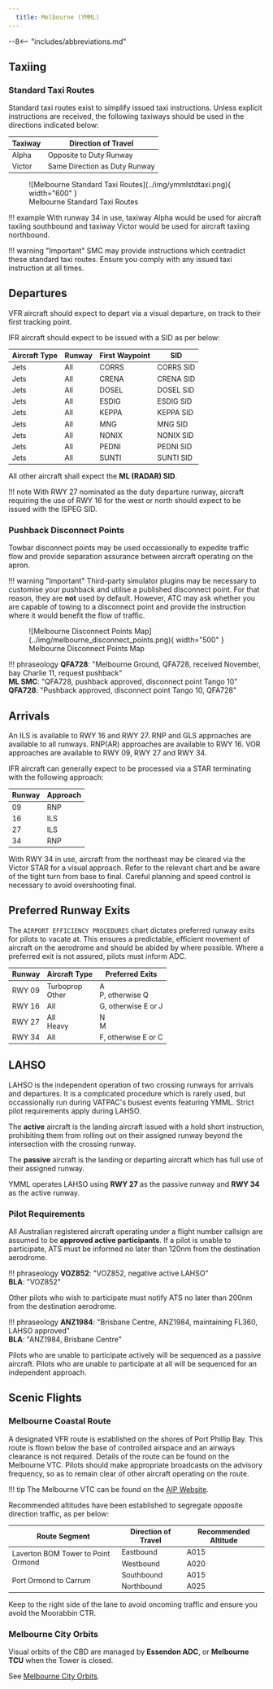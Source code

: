 ```yaml
---
  title: Melbourne (YMML)
---
```


--8<-- "includes/abbreviations.md"

## Taxiing
### Standard Taxi Routes
Standard taxi routes exist to simplify issued taxi instructions. Unless explicit instructions are received, the following taxiways should be used in the directions indicated below:

| Taxiway | Direction of Travel |
| ------- | ------------------- |
| Alpha | Opposite to Duty Runway |
| Victor | Same Direction as Duty Runway |

<figure markdown>
![Melbourne Standard Taxi Routes](../img/ymmlstdtaxi.png){ width="600" }
    <figcaption>Melbourne Standard Taxi Routes</figcaption>
</figure>

!!! example
    With runway 34 in use, taxiway Alpha would be used for aircraft taxiing southbound and taxiway Victor would be used for aircraft taxiing northbound.

!!! warning "Important"
    SMC may provide instructions which contradict these standard taxi routes. Ensure you comply with any issued taxi instruction at all times.

## Departures
VFR aircraft should expect to depart via a visual departure, on track to their first tracking point.

IFR aircraft should expect to be issued with a SID as per below:

| Aircraft Type | Runway | First Waypoint | SID |
| --- | --- | --- | --- |
| Jets | All | CORRS | CORRS SID |
| Jets | All | CRENA | CRENA SID |
| Jets | All | DOSEL | DOSEL SID |
| Jets | All | ESDIG | ESDIG SID |
| Jets | All | KEPPA | KEPPA SID |
| Jets | All | MNG | MNG SID |
| Jets | All | NONIX | NONIX SID |
| Jets | All | PEDNI | PEDNI SID |
| Jets | All | SUNTI | SUNTI SID |

All other aircraft shall expect the **ML (RADAR) SID**.

!!! note
    With RWY 27 nominated as the duty departure runway, aircraft requiring the use of RWY 16 for the west or north should expect to be issued with the ISPEG SID.

### Pushback Disconnect Points
Towbar disconnect points may be used occassionally to expedite traffic flow and provide separation assurance between aircraft operating on the apron.

!!! warning "Important"
    Third-party simulator plugins may be necessary to customise your pushback and utilise a published disconnect point. For that reason, they are **not** used by default. However, ATC may ask whether you are capable of towing to a disconnect point and provide the instruction where it would benefit the flow of traffic.

<figure markdown>
![Melbourne Disconnect Points Map](../img/melbourne_disconnect_points.png){ width="500" }
    <figcaption>Melbourne Disconnect Points Map</figcaption>
</figure>

!!! phraseology
    **QFA728**: "Melbourne Ground, QFA728, received November, bay Charlie 11, request pushback"  
    **ML SMC**: "QFA728, pushback approved, disconnect point Tango 10"  
    **QFA728**: "Pushback approved, disconnect point Tango 10, QFA728"

## Arrivals
An ILS is available to RWY 16 and RWY 27. RNP and GLS approaches are available to all runways. RNP(AR) approaches are available to RWY 16. VOR approaches are available to RWY 09, RWY 27 and RWY 34.

IFR aircraft can generally expect to be processed via a STAR terminating with the following approach:

| Runway | Approach |
| --- | --- |
| 09 | RNP |
| 16 | ILS |
| 27 | ILS |
| 34 | RNP |

With RWY 34 in use, aircraft from the northeast may be cleared via the Victor STAR for a visual approach. Refer to the relevant chart and be aware of the tight turn from base to final. Careful planning and speed control is necessary to avoid overshooting final.

## Preferred Runway Exits
The `AIRPORT EFFICIENCY PROCEDURES` chart dictates preferred runway exits for pilots to vacate at. This ensures a predictable, efficient movement of aircraft on the aerodrome and should be abided by where possible. Where a preferred exit is not assured, pilots must inform ADC.

| Runway | Aircraft Type | Preferred Exits |
| --- | --- | --- |
| RWY 09 | Turboprop<br>Other | A<br>P, otherwise Q |
| RWY 16 | All | G, otherwise E or J |
| RWY 27 | All<br>Heavy | N<br>M |
| RWY 34 | All | F, otherwise E or C |

## LAHSO
LAHSO is the independent operation of two crossing runways for arrivals and departures. It is a complicated procedure which is rarely used, but occassionally run during VATPAC's busiest events featuring YMML. Strict pilot requirements apply during LAHSO.

The **active** aircraft is the landing aircraft issued with a hold short instruction, prohibiting them from rolling out on their assigned runway beyond the intersection with the crossing runway.

The **passive** aircraft is the landing or departing aircraft which has full use of their assigned runway.

YMML operates LAHSO using **RWY 27** as the passive runway and **RWY 34** as the active runway.

### Pilot Requirements
All Australian registered aircraft operating under a flight number callsign are assumed to be **approved active participants**. If a pilot is unable to participate, ATS must be informed no later than 120nm from the destination aerodrome.

!!! phraseology
    **VOZ852**: "VOZ852, negative active LAHSO"  
    **BLA**: "VOZ852"

Other pilots who wish to participate must notify ATS no later than 200nm from the destination aerodrome.

!!! phraseology
    **ANZ1984**: "Brisbane Centre, ANZ1984, maintaining FL360, LAHSO approved"  
    **BLA**: "ANZ1984, Brisbane Centre"

Pilots who are unable to participate actively will be sequenced as a passive aircraft. Pilots who are unable to participate at all will be sequenced for an independent approach.

## Scenic Flights
### Melbourne Coastal Route
A designated VFR route is established on the shores of Port Phillip Bay. This route is flown below the base of controlled airspace and an airways clearance is not required. Details of the route can be found on the Melbourne VTC. Pilots should make appropriate broadcasts on the advisory frequency, so as to remain clear of other aircraft operating on the route.

!!! tip
    The Melbourne VTC can be found on the [AIP Website](https://www.airservicesaustralia.com/aip/aip.asp).

Recommended altitudes have been established to segregate opposite direction traffic, as per below:

<table>
    <thead>
        <tr>
            <th>Route Segment</th>
            <th>Direction of Travel</th>
            <th>Recommended Altitude</th>
        </tr>
    </thead>
    <tbody>
        <tr>
            <td rowspan="2">Laverton BOM Tower to Point Ormond</td>
            <td>Eastbound</td>
            <td>A015</td>
        </tr>
        <tr>
            <td>Westbound</td>
            <td>A020</td>
        </tr>
        <tr>
            <td rowspan="2">Port Ormond to Carrum</td>
            <td>Southbound</td>
            <td>A015</td>
        </tr>
        <tr>
            <td>Northbound</td>
            <td>A025</td>
        </tr>
    </tbody>
</table>

Keep to the right side of the lane to avoid oncoming traffic and ensure you avoid the Moorabbin CTR.

### Melbourne City Orbits
Visual orbits of the CBD are managed by **Essendon ADC**, or **Melbourne TCU** when the Tower is closed.

See [Melbourne City Orbits](./essendon.md#melbourne-city-orbits).